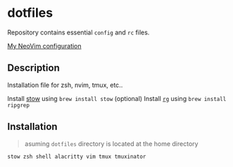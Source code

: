 # dotfiles

Repository contains essential `config` and `rc` files.

[My NeoVim configuration](https://github.com/anoopkcn/config.nvim)

## Description

Installation file for zsh, nvim, tmux, etc..

Install [stow](https://www.gnu.org/software/stow/) using `brew install stow`
(optional) Install [`rg`](https://github.com/BurntSushi/ripgrep) using `brew install ripgrep`

## Installation

> asuming `dotfiles` directory is located at the home directory

```sh
stow zsh shell alacritty vim tmux tmuxinator
```
